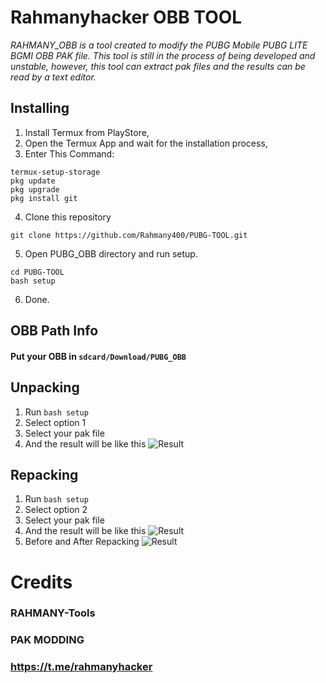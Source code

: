 # Rahmanyhacker OBB TOOL
_RAHMANY_OBB is a tool created to modify the PUBG Mobile PUBG LITE BGMI OBB PAK file. This tool is still in the process of being developed and unstable, however, this tool can extract pak files and the results can be read by a text editor._

## Installing
1. Install Termux from PlayStore,
2. Open the Termux App and wait for the installation process,
3. Enter This Command:
```
termux-setup-storage
pkg update
pkg upgrade
pkg install git
```
4. Clone this repository
```
git clone https://github.com/Rahmany400/PUBG-TOOL.git
```
5. Open PUBG_OBB directory and run setup.
```
cd PUBG-TOOL
bash setup
```
6. Done.

## OBB Path Info
#### Put your OBB in `sdcard/Download/PUBG_OBB`

## Unpacking
1. Run ```bash setup```
2. Select option 1
3. Select your pak file
4. And the result will be like this
![Result](/Chenui.jpg)

## Repacking
1. Run ```bash setup```
2. Select option 2
3. Select your pak file
4. And the result will be like this
![Result](/Chenui.jpg)
5. Before and After Repacking
![Result](/screenshot/beforeafter_repacking.jpg)

# Credits
### RAHMANY-Tools
### PAK MODDING 
### https://t.me/rahmanyhacker
